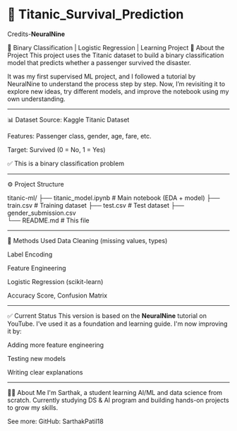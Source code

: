 # 📁 Titanic_Survival_Prediction

Credits-**NeuralNine**

🎯 Binary Classification | Logistic Regression | Learning Project
📌 About the Project
This project uses the Titanic dataset to build a binary classification model that predicts whether a passenger survived the disaster.

It was my first supervised ML project, and I followed a tutorial by NeuralNine to understand the process step by step.
Now, I’m revisiting it to explore new ideas, try different models, and improve the notebook using my own understanding.
____________________________________________________________________________________________________________________________________________
📊 Dataset
Source: Kaggle Titanic Dataset

Features: Passenger class, gender, age, fare, etc.

Target: Survived (0 = No, 1 = Yes)

✅ This is a binary classification problem
____________________________________________________________________________________________________________________________________________


⚙️ Project Structure

titanic-ml/
├── titanic_model.ipynb          # Main notebook (EDA + model)
├── train.csv                    # Training dataset
├── test.csv                     # Test dataset
├── gender_submission.csv  
└── README.md                    # This file

____________________________________________________________________________________________________________________________________________
🧪 Methods Used
Data Cleaning (missing values, types)

Label Encoding

Feature Engineering

Logistic Regression (scikit-learn)

Accuracy Score, Confusion Matrix
____________________________________________________________________________________________________________________________________________
✅ Current Status
This version is based on the **NeuralNine** tutorial on YouTube.
I’ve used it as a foundation and learning guide.
I'm now improving it by:

Adding more feature engineering

Testing new models

Writing clear explanations
____________________________________________________________________________________________________________________________________________
🙋‍♂️ About Me
I'm Sarthak, a student learning AI/ML and data science from scratch.
Currently studying  DS & AI program and building hands-on projects to grow my skills.

See more: GitHub: SarthakPatil18
